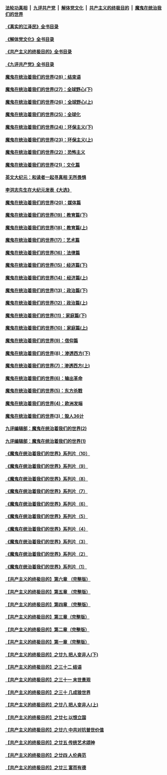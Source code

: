 ####  [法轮功真相](../../../../basic/blob/master/README.md?t=09102101) &nbsp;|&nbsp; [九评共产党](../../../../9ping.md/blob/master/README.md?t=09102101) &nbsp;|&nbsp; [解体党文化](../../../../jtdwh.md/blob/master/README.md?t=09102101)  &nbsp;|&nbsp; [共产主义的终极目的](../../../../gczydzjmd.md/blob/master/README.md?t=09102101) &nbsp;|&nbsp; [魔鬼在统治我们的世界](../../../../mgztzwmdsj.md/blob/master/README.md?t=09102101) 

#### [《真实的江泽民》全书目录](../pages/nsc422/n13721399.md?t=09102101) 

#### [《解体党文化》全书目录](../pages/nsc422/n13721157.md?t=09102101) 

#### [《共产主义的终极目的》全书目录](../pages/nsc422/n13721048.md?t=09102101) 

#### [《九评共产党》全书目录](../pages/nsc422/n13708085.md?t=09102101) 

#### [魔鬼在统治着我们的世界(28)：结束语](../pages/nsc422/n10936246.md?t=09102101) 

#### [魔鬼在统治着我们的世界(27)：全球野心(下)](../pages/nsc422/n10928319.md?t=09102101) 

#### [魔鬼在统治着我们的世界(26)：全球野心(上)](../pages/nsc422/n10900318.md?t=09102101) 

#### [魔鬼在统治着我们的世界(25)：全球化](../pages/nsc422/n10788205.md?t=09102101) 

#### [魔鬼在统治着我们的世界(24)：环保主义(下)](../pages/nsc422/n10695307.md?t=09102101) 

#### [魔鬼在统治着我们的世界(23)：环保主义(上)](../pages/nsc422/n10688613.md?t=09102101) 

#### [魔鬼在统治着我们的世界(22)：恐怖主义](../pages/nsc422/n10614727.md?t=09102101) 

#### [魔鬼在统治着我们的世界(21)：文化篇](../pages/nsc422/n10597706.md?t=09102101) 

#### [英文大纪元：和读者一起寻真相 无所畏惧](../pages/nsc422/n12542027.md?t=09102101) 

#### [李洪志先生在大纪元发表《大选》](../pages/nsc422/n12534746.md?t=09102101) 

#### [魔鬼在统治着我们的世界(20)：媒体篇](../pages/nsc422/n10586579.md?t=09102101) 

#### [魔鬼在统治着我们的世界(19)：教育篇(下)](../pages/nsc422/n10564808.md?t=09102101) 

#### [魔鬼在统治着我们的世界(18)：教育篇(上)](../pages/nsc422/n10526970.md?t=09102101) 

#### [魔鬼在统治着我们的世界(17)：艺术篇](../pages/nsc422/n10499093.md?t=09102101) 

#### [魔鬼在统治着我们的世界(16)：法律篇](../pages/nsc422/n10485969.md?t=09102101) 

#### [魔鬼在统治着我们的世界(15)：经济篇(下)](../pages/nsc422/n10469975.md?t=09102101) 

#### [魔鬼在统治着我们的世界(14)：经济篇(上)](../pages/nsc422/n10457370.md?t=09102101) 

#### [魔鬼在统治着我们的世界(13)：政治篇(下)](../pages/nsc422/n10448270.md?t=09102101) 

#### [魔鬼在统治着我们的世界(12)：政治篇(上)](../pages/nsc422/n10444576.md?t=09102101) 

#### [魔鬼在统治着我们的世界(11)：家庭篇(下)](../pages/nsc422/n10440961.md?t=09102101) 

#### [魔鬼在统治着我们的世界(10)：家庭篇(上)](../pages/nsc422/n10435448.md?t=09102101) 

#### [魔鬼在统治着我们的世界(9)：信仰篇](../pages/nsc422/n10432159.md?t=09102101) 

#### [魔鬼在统治着我们的世界(8)：渗透西方(下)](../pages/nsc422/n10429603.md?t=09102101) 

#### [魔鬼在统治着我们的世界(7)：渗透西方(上)](../pages/nsc422/n10426013.md?t=09102101) 

#### [魔鬼在统治着我们的世界(6)：输出革命](../pages/nsc422/n10421536.md?t=09102101) 

#### [魔鬼在统治着我们的世界(5)：东方杀戮](../pages/nsc422/n10417707.md?t=09102101) 

#### [魔鬼在统治着我们的世界(4)：欧洲发端](../pages/nsc422/n10414890.md?t=09102101) 

#### [魔鬼在统治着我们的世界(3)：毁人36计](../pages/nsc422/n10411583.md?t=09102101) 

#### [九评编辑部：魔鬼在统治着我们的世界(2)](../pages/nsc422/n10410036.md?t=09102101) 

#### [九评编辑部：魔鬼在统治着我们的世界(1)](../pages/nsc422/n10406825.md?t=09102101) 

#### [《魔鬼在统治着我们的世界》系列片（10）](../pages/nsc422/n12292670.md?t=09102101) 

#### [《魔鬼在统治着我们的世界》系列片（9）](../pages/nsc422/n12290859.md?t=09102101) 

#### [《魔鬼在统治着我们的世界》系列片（8）](../pages/nsc422/n12287445.md?t=09102101) 

#### [《魔鬼在统治着我们的世界》系列片（7）](../pages/nsc422/n12283425.md?t=09102101) 

#### [《魔鬼在统治着我们的世界》系列片（6）](../pages/nsc422/n12282314.md?t=09102101) 

#### [《魔鬼在统治着我们的世界》系列片（5）](../pages/nsc422/n12281419.md?t=09102101) 

#### [《魔鬼在统治着我们的世界》系列片（4）](../pages/nsc422/n12274024.md?t=09102101) 

#### [《魔鬼在统治着我们的世界》系列片（3）](../pages/nsc422/n12271322.md?t=09102101) 

#### [《魔鬼在统治着我们的世界》系列片（2）](../pages/nsc422/n12269049.md?t=09102101) 

#### [《魔鬼在统治着我们的世界》系列片（1）](../pages/nsc422/n12267575.md?t=09102101) 

#### [【共产主义的终极目的】第六章 （完整版）](../pages/nsc422/n11428913.md?t=09102101) 

#### [【共产主义的终极目的】第五章 （完整版）](../pages/nsc422/n11428912.md?t=09102101) 

#### [【共产主义的终极目的】第四章 （完整版）](../pages/nsc422/n11428907.md?t=09102101) 

#### [【共产主义的终极目的】第三章（完整版）](../pages/nsc422/n11428848.md?t=09102101) 

#### [【共产主义的终极目的】第二章（完整版）](../pages/nsc422/n11428831.md?t=09102101) 

#### [【共产主义的终极目的】第一章（完整版）](../pages/nsc422/n11417651.md?t=09102101) 

#### [【共产主义的终极目的】之廿九 把人变非人(下)](../pages/nsc422/n11344140.md?t=09102101) 

#### [【共产主义的终极目的】之三十二 结语](../pages/nsc422/n11360535.md?t=09102101) 

#### [【共产主义的终极目的】之三十一 末世景观](../pages/nsc422/n11351129.md?t=09102101) 

#### [【共产主义的终极目的】之三十 几成狼世界](../pages/nsc422/n11348280.md?t=09102101) 

#### [【共产主义的终极目的】之廿八 把人变非人(上)](../pages/nsc422/n11340492.md?t=09102101) 

#### [【共产主义的终极目的】之廿七 以恨立国](../pages/nsc422/n11336944.md?t=09102101) 

#### [【共产主义的终极目的】之廿六 中共对抗普世价值](../pages/nsc422/n11324785.md?t=09102101) 

#### [【共产主义的终极目的】之廿五 传统艺术颂神](../pages/nsc422/n11296396.md?t=09102101) 

#### [【共产主义的终极目的】之廿四 人伦典范](../pages/nsc422/n11296397.md?t=09102101) 

#### [【共产主义的终极目的】之廿三 富而有德](../pages/nsc422/n11283598.md?t=09102101) 

